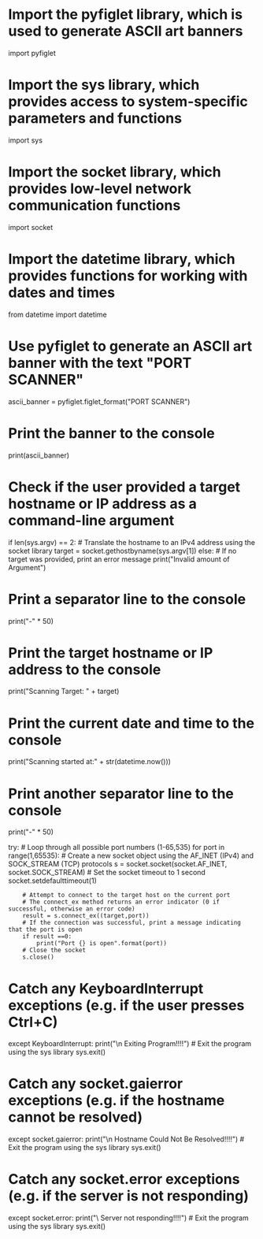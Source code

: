 # Import the pyfiglet library, which is used to generate ASCII art banners
import pyfiglet

# Import the sys library, which provides access to system-specific parameters and functions
import sys

# Import the socket library, which provides low-level network communication functions
import socket

# Import the datetime library, which provides functions for working with dates and times
from datetime import datetime

# Use pyfiglet to generate an ASCII art banner with the text "PORT SCANNER"
ascii_banner = pyfiglet.figlet_format("PORT SCANNER")
# Print the banner to the console
print(ascii_banner)

# Check if the user provided a target hostname or IP address as a command-line argument
if len(sys.argv) == 2:
    # Translate the hostname to an IPv4 address using the socket library
    target = socket.gethostbyname(sys.argv[1]) 
else:
    # If no target was provided, print an error message
    print("Invalid amount of Argument")

# Print a separator line to the console
print("-" * 50)
# Print the target hostname or IP address to the console
print("Scanning Target: " + target)
# Print the current date and time to the console
print("Scanning started at:" + str(datetime.now()))
# Print another separator line to the console
print("-" * 50)

try:
    # Loop through all possible port numbers (1-65,535)
    for port in range(1,65535):
        # Create a new socket object using the AF_INET (IPv4) and SOCK_STREAM (TCP) protocols
        s = socket.socket(socket.AF_INET, socket.SOCK_STREAM)
        # Set the socket timeout to 1 second
        socket.setdefaulttimeout(1)
        
        # Attempt to connect to the target host on the current port
        # The connect_ex method returns an error indicator (0 if successful, otherwise an error code)
        result = s.connect_ex((target,port))
        # If the connection was successful, print a message indicating that the port is open
        if result ==0:
            print("Port {} is open".format(port))
        # Close the socket
        s.close()
        
# Catch any KeyboardInterrupt exceptions (e.g. if the user presses Ctrl+C)
except KeyboardInterrupt:
    print("\n Exiting Program!!!!")
    # Exit the program using the sys library
    sys.exit()
# Catch any socket.gaierror exceptions (e.g. if the hostname cannot be resolved)
except socket.gaierror:
    print("\n Hostname Could Not Be Resolved!!!!")
    # Exit the program using the sys library
    sys.exit()
# Catch any socket.error exceptions (e.g. if the server is not responding)
except socket.error:
    print("\ Server not responding!!!!")
    # Exit the program using the sys library
    sys.exit()
